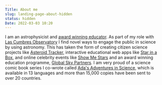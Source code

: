```yaml
---
Title: About me
slug: landing-page-about-hidden
status: hidden
Date: 2022-03-03 10:20
---
```


I am an astrophysicist and [award winning educator](https://lco.global/news/dr-edward-gomez-las-cumbres-observatory-wins-2020-lise-meitner-medal/).  As part of my role with [Las Cumbres Observatory](https://lco.global) I find novel ways to engage the public in science by using astronomy. This has taken the form of creating citizen science projects like [Asteroid Tracker](https://asteroidtracker.lco.global/), interactive educational web apps like [Star in a Box](https://starinabox.lco.global), and online celebrity events like [Show Me Stars](https://lco.global/news/show-me-stars/) and an award winning education programme, [Global Sky Partners](https://lco.global/education/partners). I am very proud of a science comic book series I co-wrote called [Ada's Adventures in Science](http://www.adacomic.uk), which is available in 13 languages and more than 15,000 copies have been sent to over 20 countries.
